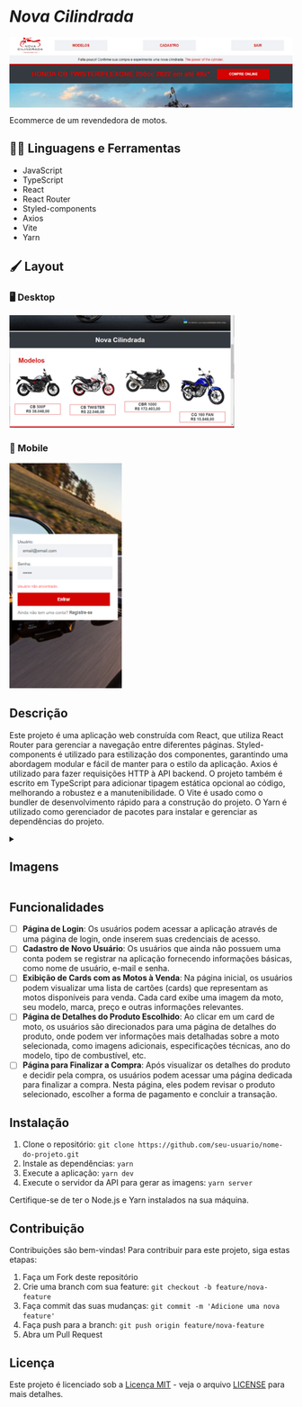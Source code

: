 # *Nova Cilindrada*

<img src="https://github.com/JonatasC17/Nova-Cilindrada/blob/main/Imagens%20do%20README/800por200banner.png" align="center"/>

Ecommerce de um revendedora de motos.

## :man_mechanic: Linguagens e Ferramentas

- JavaScript
- TypeScript
- React
- React Router
- Styled-components
- Axios
- Vite
- Yarn

## :paintbrush: Layout

### :desktop_computer: Desktop

<img src="https://github.com/JonatasC17/Nova-Cilindrada/blob/main/Imagens%20do%20README/layoutDesktop.png"/>

### :iphone: Mobile

<img src="https://github.com/JonatasC17/Nova-Cilindrada/blob/main/Imagens%20do%20README/layoutMobile.png" />

## Descrição

Este projeto é uma aplicação web construída com React, que utiliza React Router para gerenciar a navegação entre diferentes páginas. Styled-components é utilizado para estilização dos componentes, garantindo uma abordagem modular e fácil de manter para o estilo da aplicação. Axios é utilizado para fazer requisições HTTP à API backend. O projeto também é escrito em TypeScript para adicionar tipagem estática opcional ao código, melhorando a robustez e a manutenibilidade. O Vite é usado como o bundler de desenvolvimento rápido para a construção do projeto. O Yarn é utilizado como gerenciador de pacotes para instalar e gerenciar as dependências do projeto.

<details>
  <summary>
    <h2>Imagens</h2>
  </summary>
  <img src="https://github.com/JonatasC17/Nova-Cilindrada/blob/main/Imagens%20do%20README/tela1.png" align="center"/>
  <br/><br/><br/>
  <img src="https://github.com/JonatasC17/Nova-Cilindrada/blob/main/Imagens%20do%20README/tela2.png" align="center"/>
  <br/><br/><br/>
  <img src="https://github.com/JonatasC17/Nova-Cilindrada/blob/main/Imagens%20do%20README/tela3.png" align="center"/>
  <br/><br/><br/>
  <img src="https://github.com/JonatasC17/Nova-Cilindrada/blob/main/Imagens%20do%20README/tela4.png" align="center"/>
  <br/><br/><br/>
  <img src="https://github.com/JonatasC17/Nova-Cilindrada/blob/main/Imagens%20do%20README/tela6.png" align="center"/>
  <br/><br/><br/>
  <img src="https://github.com/JonatasC17/Nova-Cilindrada/blob/main/Imagens%20do%20README/tela5.png" align="center"/>
  <br/><br/><br/>
  <img src="https://github.com/JonatasC17/Nova-Cilindrada/blob/main/Imagens%20do%20README/tela7.png" align="center"/>

  


</details>

## Funcionalidades

- [ ] **Página de Login**: Os usuários podem acessar a aplicação através de uma página de login, onde inserem suas credenciais de acesso.
- [ ] **Cadastro de Novo Usuário**: Os usuários que ainda não possuem uma conta podem se registrar na aplicação fornecendo informações básicas, como nome de usuário, e-mail e senha.
- [ ] **Exibição de Cards com as Motos à Venda**: Na página inicial, os usuários podem visualizar uma lista de cartões (cards) que representam as motos disponíveis para venda. Cada card exibe uma imagem da moto, seu modelo, marca, preço e outras informações relevantes.
- [ ] **Página de Detalhes do Produto Escolhido**: Ao clicar em um card de moto, os usuários são direcionados para uma página de detalhes do produto, onde podem ver informações mais detalhadas sobre a moto selecionada, como imagens adicionais, especificações técnicas, ano do modelo, tipo de combustível, etc.
- [ ] **Página para Finalizar a Compra**: Após visualizar os detalhes do produto e decidir pela compra, os usuários podem acessar uma página dedicada para finalizar a compra. Nesta página, eles podem revisar o produto selecionado, escolher a forma de pagamento e concluir a transação.

## Instalação

1. Clone o repositório: `git clone https://github.com/seu-usuario/nome-do-projeto.git`
2. Instale as dependências: `yarn`
3. Execute a aplicação: `yarn dev`
4. Execute o servidor da API para gerar as imagens: `yarn server`

Certifique-se de ter o Node.js e Yarn instalados na sua máquina.

## Contribuição

Contribuições são bem-vindas! Para contribuir para este projeto, siga estas etapas:

1. Faça um Fork deste repositório
2. Crie uma branch com sua feature: `git checkout -b feature/nova-feature`
3. Faça commit das suas mudanças: `git commit -m 'Adicione uma nova feature'`
4. Faça push para a branch: `git push origin feature/nova-feature`
5. Abra um Pull Request

## Licença

Este projeto é licenciado sob a [Licença MIT](https://opensource.org/licenses/MIT) - veja o arquivo [LICENSE](LICENSE) para mais detalhes.
